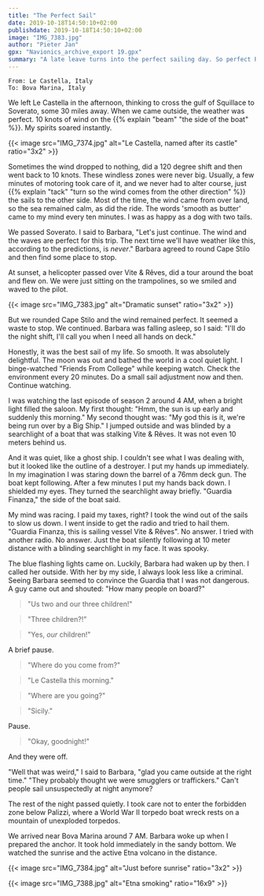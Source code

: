 ```yaml
---
title: "The Perfect Sail"
date: 2019-10-18T14:50:10+02:00
publishdate: 2019-10-18T14:50:10+02:00
image: "IMG_7383.jpg"
author: "Pieter Jan"
gpx: "Navionics_archive_export 19.gpx"
summary: "A late leave turns into the perfect sailing day. So perfect Pieter Jan couldn't stop sailing and pulled and all-nighter."
---
```


`From: Le Castella, Italy`<br/>
`To: Bova Marina, Italy`

We left Le Castella in the afternoon, thinking to cross the gulf of Squillace to Soverato, some 30 miles away. When we came outside, the weather was perfect. 10 knots of wind on the {{% explain "beam" "the side of the boat" %}}. My spirits soared instantly.

{{< image src="IMG_7374.jpg" alt="Le Castella, named after its castle" ratio="3x2" >}}

Sometimes the wind dropped to nothing, did a 120 degree shift and then went back to 10 knots. These windless zones were never big. Usually, a few minutes of motoring took care of it, and we never had to alter course, just {{% explain "tack" "turn so the wind comes from the other direction" %}} the sails to the other side. Most of the time, the wind came from over land, so the sea remained calm, as did the ride. The words 'smooth as butter' came to my mind every ten minutes. I was as happy as a dog with two tails.

We passed Soverato. I said to Barbara, "Let's just continue. The wind and the waves are perfect for this trip. The next time we'll have weather like this, according to the predictions, is _never_." Barbara agreed to round Cape Stilo and then find some place to stop.

At sunset, a helicopter passed over Vite & Rêves, did a tour around the boat and flew on. We were just sitting on the trampolines, so we smiled and waved to the pilot.

{{< image src="IMG_7383.jpg" alt="Dramatic sunset" ratio="3x2" >}}

But we rounded Cape Stilo and the wind remained perfect. It seemed a waste to stop. We continued. Barbara was falling asleep, so I said: "I'll do the night shift, I'll call you when I need all hands on deck."

Honestly, it was the best sail of my life. So smooth. It was absolutely delightful. The moon was out and bathed the world in a cool quiet light.  I binge-watched "Friends From College" while keeping watch. Check the environment every 20 minutes. Do a small sail adjustment now and then. Continue watching.

I was watching the last episode of season 2 around 4 AM, when a bright light filled the saloon. My first thought: "Hmm, the sun is up early and suddenly this morning." My second thought was: "My god this is it, we're being run over by a Big Ship." I jumped outside and was blinded by a searchlight of a boat that was stalking Vite & Rêves. It was not even 10 meters behind us.

And it was quiet, like a ghost ship. I couldn't see what I was dealing with, but it looked like the outline of a destroyer. I put my hands up immediately. In my imagination I was staring down the barrel of a 76mm deck gun. The boat kept following. After a few minutes I put my hands back down. I shielded my eyes. They turned the searchlight away briefly. "Guardia Finanza," the side of the boat said.

My mind was racing. I paid my taxes, right? I took the wind out of the sails to slow us down. I went inside to get the radio and tried to hail them. "Guardia Finanza, this is sailing vessel Vite & Rêves". No answer. I tried with another radio. No answer. Just the boat silently following at 10 meter distance with a blinding searchlight in my face. It was spooky.

The blue flashing lights came on. Luckily, Barbara had waken up by then. I called her outside. With her by my side, I always look less like a criminal. Seeing Barbara seemed to convince the Guardia that I was not dangerous. A guy came out and shouted: "How many people on board?"

> "Us two and our three children!"

> "Three children?!"

> "Yes, _our_ children!"

A brief pause.

> "Where do you come from?"

> "Le Castella this morning."

> "Where are you going?"

> "Sicily."

Pause.

> "Okay, goodnight!"

And they were off.

"Well that was weird," I said to Barbara, "glad you came outside at the right time." "They probably thought we were smugglers or traffickers." Can't people sail unsuspectedly at night anymore?

The rest of the night passed quietly. I took care not to enter the forbidden zone below Palizzi, where a World War II torpedo boat wreck rests on a mountain of unexploded torpedos.

We arrived near Bova Marina around 7 AM. Barbara woke up when I prepared the anchor. It took hold immediately in the sandy bottom. We watched the sunrise and the active Etna volcano in the distance.

{{< image src="IMG_7384.jpg" alt="Just before sunrise" ratio="3x2" >}}

{{< image src="IMG_7388.jpg" alt="Etna smoking" ratio="16x9" >}}
